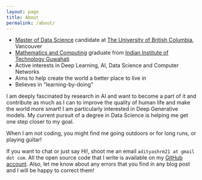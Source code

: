 ```yaml
---
layout: page
title: About
permalink: /about/
---
```

* [Master of Data Science](https://masterdatascience.ubc.ca/) candidate at [The University of British Columbia](https://www.ubc.ca/), Vancouver
* [Mathematics and Computing](https://www.iitg.ac.in/maths/acads/btech_struct.php) graduate from [Indian Institute of Technology Guwahati](http://www.iitg.ac.in/)
* Active interests in Deep Learning, AI, Data Science and Computer Networks
* Aims to help create the world a better place to live in
* Believes in "learning-by-doing"

I am deeply fascinated by research in AI and want to become a part of it and contribute as much as I can to improve the quality of human life and make the world more smart! I am particularly interested in Deep Generative models. My current pursuit of a degree in Data Science is helping me get one step closer to my goal.

When I am not coding, you might find me going outdoors or for long runs, or playing guitar!

 If you want to chat or just say Hi!, shoot me an email `adityashrm21 at gmail dot com`. All the open source code that I write is available on my [GitHub account](https://github.com/adityashrm21). Also, let me know about any errors that you find in any blog post and I will be happy to correct them!
